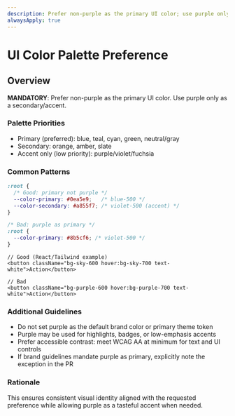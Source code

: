 ```yaml
---
description: Prefer non-purple as the primary UI color; use purple only as secondary/accent unless brand requires it
alwaysApply: true
---
```


# UI Color Palette Preference

## Overview

**MANDATORY**: Prefer non-purple as the primary UI color. Use purple only as a secondary/accent.

### Palette Priorities

- Primary (preferred): blue, teal, cyan, green, neutral/gray
- Secondary: orange, amber, slate
- Accent only (low priority): purple/violet/fuchsia

### Common Patterns

```css
:root {
  /* Good: primary not purple */
  --color-primary: #0ea5e9;   /* blue-500 */
  --color-secondary: #a855f7; /* violet-500 (accent) */
}

/* Bad: purple as primary */
:root {
  --color-primary: #8b5cf6; /* violet-500 */
}
```

```tsx
// Good (React/Tailwind example)
<button className="bg-sky-600 hover:bg-sky-700 text-white">Action</button>

// Bad
<button className="bg-purple-600 hover:bg-purple-700 text-white">Action</button>
```

### Additional Guidelines

- Do not set purple as the default brand color or primary theme token
- Purple may be used for highlights, badges, or low-emphasis accents
- Prefer accessible contrast: meet WCAG AA at minimum for text and UI controls
- If brand guidelines mandate purple as primary, explicitly note the exception in the PR

### Rationale

This ensures consistent visual identity aligned with the requested preference while allowing purple as a tasteful accent when needed.
